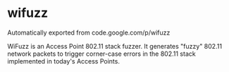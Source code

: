 # wifuzz
Automatically exported from code.google.com/p/wifuzz

WiFuzz is an Access Point 802.11 stack fuzzer. It generates "fuzzy" 802.11 network packets to trigger corner-case errors in the 802.11 stack implemented in today's Access Points.
